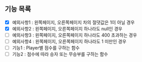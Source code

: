 ## 기능 목록
- [X] 예외사항1 : 왼쪽페이지, 오른쪽페이지 차의 절댓값은 1이 아닐 경우
- [X] 예외사항2 : 왼쪽페이지, 오른쪽페이지 하나라도 null인 경우
- [ ] 예외사항3 : 왼쪽페이지, 오른쪽페이지 하나라도 400 초과하는 경우
- [ ] 예외사항4 : 왼쪽페이지, 오른쪽페이지 하나라도 1 미만인 경우
- [ ] 기능1 : Player별 점수를 구하는 함수
- [ ] 기능2 : 점수에 따라 승자 또는 무승부를 구하는 함수